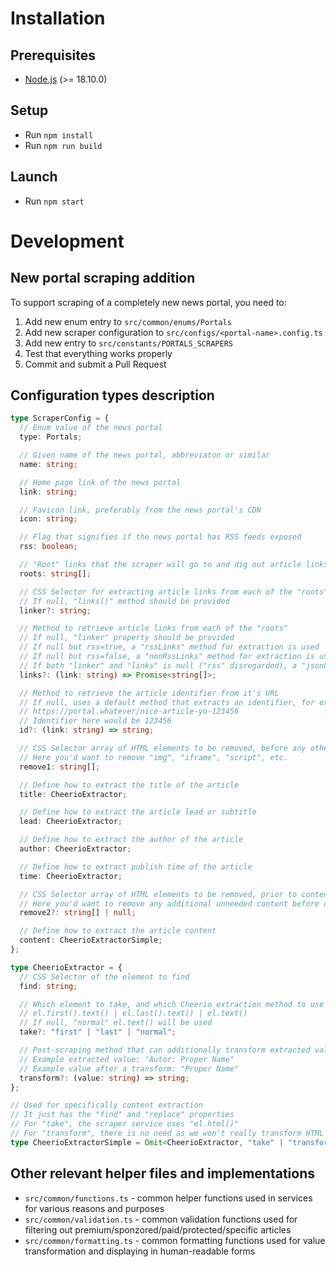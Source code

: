 # Installation

## Prerequisites

- [Node.js](https://nodejs.org/en) (>= 18.10.0)

## Setup

- Run `npm install`
- Run `npm run build`

## Launch

- Run `npm start`

# Development

## New portal scraping addition

To support scraping of a completely new news portal, you need to:

1. Add new enum entry to `src/common/enums/Portals`
2. Add new scraper configuration to `src/configs/<portal-name>.config.ts`
3. Add new entry to `src/constants/PORTALS_SCRAPERS`
4. Test that everything works properly
5. Commit and submit a Pull Request

## Configuration types description

```typescript
type ScraperConfig = {
  // Enum value of the news portal
  type: Portals;

  // Given name of the news portal, abbreviaton or similar
  name: string;

  // Home page link of the news portal
  link: string;

  // Favicon link, preferably from the news portal's CDN
  icon: string;

  // Flag that signifies if the news portal has RSS feeds exposed
  rss: boolean;

  // "Root" links that the scraper will go to and dig out article links
  roots: string[];

  // CSS Selector for extracting article links from each of the "roots"
  // If null, "links()" method should be provided
  linker?: string;

  // Method to retrieve article links from each of the "roots"
  // If null, "linker" property should be provided
  // If null but rss=true, a "rssLinks" method for extraction is used
  // If null but rss=false, a "nonRssLinks" method for extraction is used
  // If both "linker" and "links" is null ("rss" disregarded), a "jsonLinks" method for extraction is used
  links?: (link: string) => Promise<string[]>;

  // Method to retrieve the article identifier from it's URL
  // If null, uses a default method that extracts an identifier, for example:
  // https://portal.whatever/nice-article-yo-123456
  // Identifier here would be 123456
  id?: (link: string) => string;

  // CSS Selector array of HTML elements to be removed, before any other parsing
  // Here you'd want to remove "img", "iframe", "script", etc.
  remove1: string[];

  // Define how to extract the title of the article
  title: CheerioExtractor;

  // Define how to extract the article lead or subtitle
  lead: CheerioExtractor;

  // Define how to extract the author of the article
  author: CheerioExtractor;

  // Define how to extract publish time of the article
  time: CheerioExtractor;

  // CSS Selector array of HTML elements to be removed, prior to content scraping
  // Here you'd want to remove any additional unneeded content before continuing
  remove2?: string[] | null;

  // Define how to extract the article content
  content: CheerioExtractorSimple;
};

type CheerioExtractor = {
  // CSS Selector of the element to find
  find: string;

  // Which element to take, and which Cheerio extraction method to use
  // el.first().text() | el.last().text() | el.text()
  // If null, "normal" el.text() will be used
  take?: "first" | "last" | "normal";

  // Post-scraping method that can additionally transform extracted value
  // Example extracted value: "Autor: Proper Name"
  // Example value after a transform: "Proper Name"
  transform?: (value: string) => string;
};

// Used for specifically content extraction
// It just has the "find" and "replace" properties
// For "take", the scraper service uses "el.html()"
// For "transform", there is no need as we won't really transform HTML stuff
type CheerioExtractorSimple = Omit<CheerioExtractor, "take" | "transform">;
```

## Other relevant helper files and implementations

- `src/common/functions.ts` - common helper functions used in services for various reasons and purposes
- `src/common/validation.ts` - common validation functions used for filtering out premium/sponzored/paid/protected/specific articles
- `src/common/formatting.ts` - common formatting functions used for value transformation and displaying in human-readable forms
